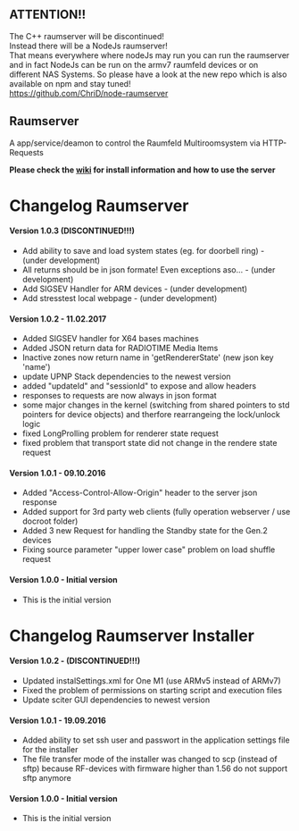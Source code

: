 
## ATTENTION!! ##
The C++ raumserver will be discontinued!  
Instead there will be a NodeJs raumserver!  
That means everywhere where  nodeJs may run you can run the raumserver and in fact NodeJs can be run on the armv7 raumfeld devices or on different NAS Systems. So please have a look at the new repo which is also available on npm and stay tuned!  
https://github.com/ChriD/node-raumserver
  
  
  
## Raumserver ##

A app/service/deamon to control the Raumfeld Multiroomsystem via HTTP-Requests  
  
**Please check the [wiki](https://github.com/ChriD/Raumserver/wiki) for install information and how to use the server**  
  
# Changelog Raumserver

#### Version 1.0.3 (DISCONTINUED!!!)
* Add ability to save and load system states (eg. for doorbell ring) - (under development)
* All returns should be in json formate! Even exceptions aso... - (under development)
* Add SIGSEV Handler for ARM devices - (under development)
* Add stresstest local webpage - (under development)

#### Version 1.0.2 - 11.02.2017
* Added SIGSEV handler for X64 bases machines
* Added JSON return data for RADIOTIME Media Items
* Inactive zones now return name in 'getRendererState' (new json key 'name')
* update UPNP Stack dependencies to the newest version
* added "updateId" and "sessionId" to expose and allow headers
* responses to requests are now always in json format
* some major changes in the kernel (switching from shared pointers to std pointers for device objects) and therfore rearrangeing the lock/unlock logic
* fixed LongProlling problem for renderer state request
* fixed problem that transport state did not change in the rendere state request

#### Version 1.0.1 - 09.10.2016
* Added "Access-Control-Allow-Origin" header to the server json response
* Added  support for 3rd party web clients (fully operation webserver / use docroot folder)
* Added 3 new Request for handling the Standby state for the Gen.2 devices
* Fixing source parameter "upper lower case" problem on load shuffle request

#### Version 1.0.0 - Initial version  
* This is the initial version

  
# Changelog Raumserver Installer

#### Version 1.0.2 - (DISCONTINUED!!!)
* Updated instalSettings.xml for One M1 (use ARMv5 instead of ARMv7)
* Fixed the problem of permissions on starting script and execution files
* Update sciter GUI dependencies to newest version
  
#### Version 1.0.1 - 19.09.2016
* Added ability to set ssh user and passwort in the application settings file for the installer
* The file transfer mode of the installer was changed to scp (instead of sftp) because RF-devices with firmware higher than 1.56 do not support sftp anymore
 
#### Version 1.0.0 - Initial version  
* This is the initial version


